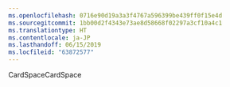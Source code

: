 ```yaml
---
ms.openlocfilehash: 0716e90d19a3a3f4767a596399be439ff0f15e4d
ms.sourcegitcommit: 1bb00d2f4343e73ae8d58668f02297a3cf10a4c1
ms.translationtype: HT
ms.contentlocale: ja-JP
ms.lasthandoff: 06/15/2019
ms.locfileid: "63872577"
---
```

<span data-ttu-id="a2539-101">CardSpace</span><span class="sxs-lookup"><span data-stu-id="a2539-101">CardSpace</span></span>